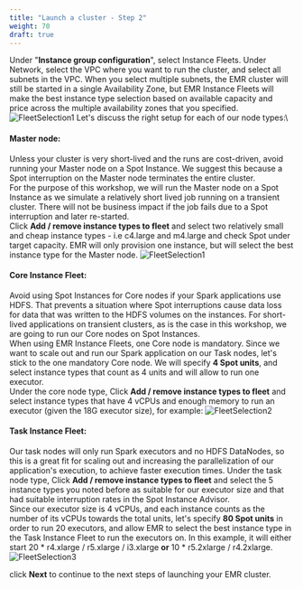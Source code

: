 ```yaml
---
title: "Launch a cluster - Step 2"
weight: 70
draft: true
---
```


Under "**Instance group configuration**", select Instance Fleets. Under Network, select the VPC where you want to run the cluster, and select all subnets in the VPC. When you select multiple subnets, the EMR cluster will still be started in a single Availability Zone, but EMR Instance Fleets will make the best instance type selection based on available capacity and price across the multiple availability zones that you specified.
![FleetSelection1](/images/running-emr-spark-apps-on-spot/emrinstancefleetsnetwork.png)
Let's discuss the right setup for each of our node types:\
#### **Master node**:
Unless your cluster is very short-lived and the runs are cost-driven, avoid running your Master node on a Spot Instance. We suggest this because a Spot interruption on the Master node terminates the entire cluster. \
For the purpose of this workshop, we will run the Master node on a Spot Instance as we simulate a relatively short lived job running on a transient cluster. There will not be business impact if the job fails due to a Spot interruption and later re-started.\
Click **Add / remove instance types to fleet** and select two relatively small and cheap instance types - i.e c4.large and m4.large and check Spot under target capacity. EMR will only provision one instance, but will select the best instance type for the Master node.
![FleetSelection1](/images/running-emr-spark-apps-on-spot/emrinstancefleets-master.png)


#### **Core Instance Fleet**:
Avoid using Spot Instances for Core nodes if your Spark applications use HDFS. That prevents a situation where Spot interruptions cause data loss for data that was written to the HDFS volumes on the instances. For short-lived applications on transient clusters, as is the case in this workshop, we are going to run our Core nodes on Spot Instances.\
When using EMR Instance Fleets, one Core node is mandatory. Since we want to scale out and run our Spark application on our Task nodes, let's stick to the one mandatory Core node. We will specify **4 Spot units**, and select instance types that count as 4 units and will allow to run one executor.\
Under the core node type, Click **Add / remove instance types to fleet** and select instance types that have 4 vCPUs and enough memory to run an executor (given the 18G executor size), for example: 
![FleetSelection2](/images/running-emr-spark-apps-on-spot/emrinstancefleets-core1.png)

#### **Task Instance Fleet**:
Our task nodes will only run Spark executors and no HDFS DataNodes, so this is a great fit for scaling out and increasing the parallelization of our application's execution, to achieve faster execution times.
Under the task node type, Click **Add / remove instance types to fleet** and select the 5 instance types you noted before as suitable for our executor size and that had suitable interruption rates in the Spot Instance Advisor.\
Since our executor size is 4 vCPUs, and each instance counts as the number of its vCPUs towards the total units, let's specify **80 Spot units** in order to run 20 executors, and allow EMR to select the best instance type in the Task Instance Fleet to run the executors on. In this example, it will either start 20 * r4.xlarge / r5.xlarge / i3.xlarge **or** 10 * r5.2xlarge / r4.2xlarge.
![FleetSelection3](/images/running-emr-spark-apps-on-spot/emrinstancefleets-task1.png)

click **Next** to continue to the next steps of launching your EMR cluster.


